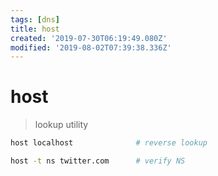 ```yaml
---
tags: [dns]
title: host
created: '2019-07-30T06:19:49.080Z'
modified: '2019-08-02T07:39:38.336Z'
---
```


# host

>lookup utility

```sh
host localhost              # reverse lookup

host -t ns twitter.com      # verify NS
```
